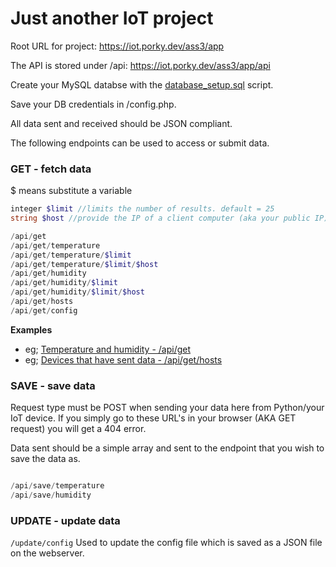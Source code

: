 # Just another IoT project

Root URL for project: 
https://iot.porky.dev/ass3/app

The API is stored under /api:
https://iot.porky.dev/ass3/app/api

Create your MySQL databse with the [database_setup.sql](https://github.com/jmuntz/iot-a3/blob/master/database_setup.sql) script.

Save your DB credentials in /config.php. 

All data sent and received should be JSON compliant.

The following endpoints can be used to access or submit data.

### GET - fetch data
$ means substitute a variable
```php
integer $limit //limits the number of results. default = 25
string $host //provide the IP of a client computer (aka your public IP) to fetch only results from that PC (IoT device) 

/api/get 
/api/get/temperature 
/api/get/temperature/$limit
/api/get/temperature/$limit/$host
/api/get/humidity 
/api/get/humidity/$limit
/api/get/humidity/$limit/$host
/api/get/hosts
/api/get/config
```

**Examples**
* eg; [Temperature and humidity - /api/get](https://iot.porky.dev/ass3/app/api/get)
* eg; [Devices that have sent data - /api/get/hosts](https://iot.porky.dev/ass3/app/api/get/hosts) 

### SAVE - save data
Request type must be POST when sending your data here from Python/your IoT device.
If you simply go to these URL's in your browser (AKA GET request) you will get a 404 error.

Data sent should be a simple array and sent to the endpoint that you wish to save the data as.
```php

/api/save/temperature
/api/save/humidity
```

### UPDATE - update data
``` /update/config ```
Used to update the config file which is saved as a JSON file on the webserver.


